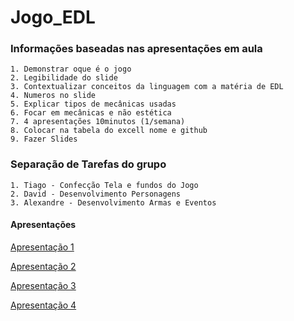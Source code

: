 # Jogo_EDL

### Informações baseadas nas apresentações em aula

    1. Demonstrar oque é o jogo
    2. Legibilidade do slide 
    3. Contextualizar conceitos da linguagem com a matéria de EDL
    4. Numeros no slide
    5. Explicar tipos de mecânicas usadas
    6. Focar em mecânicas e não estética
    7. 4 apresentações 10minutos (1/semana)
    8. Colocar na tabela do excell nome e github
    9. Fazer Slides

### Separação de Tarefas do grupo

    1. Tiago - Confecção Tela e fundos do Jogo
    2. David - Desenvolvimento Personagens
    3. Alexandre - Desenvolvimento Armas e Eventos

#### Apresentações
[Apresentação 1](https://docs.google.com/presentation/d/1C6HZsTGSgbM1eXTBr5OfzTL8NW4UrfCZ3oVO632PLdQ/edit?usp=sharing)

[Apresentação 2](https://docs.google.com/presentation/d/1gv9BB-pc5wn2GNtmW34Bkv9aB0fPslBh86iQmRl6d6k/edit?usp=sharing)

[Apresentação 3](https://docs.google.com/presentation/d/1yZe5SyWgLsLOpOisSK_eR_jkbdl0giNiPPcIOU0Hcm0/edit?usp=sharing)

[Apresentação 4](https://docs.google.com/presentation/d/1g3ny1Hj1_jTnVRYbbZuJ8WFmBdoOOZyP9PdSCE0M7L0/edit?usp=sharing)
